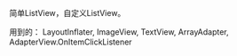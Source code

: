 简单ListView，自定义ListView。

用到的：
LayoutInflater,
ImageView,
TextView,
ArrayAdapter,
AdapterView.OnItemClickListener